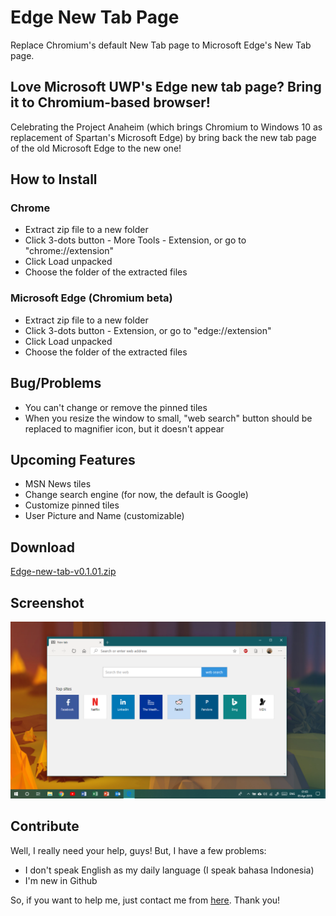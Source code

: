 # Edge New Tab Page
Replace Chromium's default New Tab page to Microsoft Edge's New Tab page.

## Love Microsoft UWP's Edge new tab page? Bring it to Chromium-based browser!
Celebrating the Project Anaheim (which brings Chromium to Windows 10 as replacement of Spartan's Microsoft Edge) by bring back the new tab page of the old Microsoft Edge to the new one!

## How to Install
### Chrome
* Extract zip file to a new folder
* Click 3-dots button - More Tools - Extension, or go to "chrome://extension"
* Click Load unpacked
* Choose the folder of the extracted files

### Microsoft Edge (Chromium beta)
* Extract zip file to a new folder
* Click 3-dots button - Extension, or go to "edge://extension"
* Click Load unpacked
* Choose the folder of the extracted files

## Bug/Problems
* You can't change or remove the pinned tiles
* When you resize the window to small, "web search" button should be replaced to magnifier icon, but it doesn't appear

## Upcoming Features
* MSN News tiles
* Change search engine (for now, the default is Google)
* Customize pinned tiles
* User Picture and Name (customizable)

## Download
<a href="https://github.com/jordanapit/Edge-New-Tab/blob/master/Edge-new-tab-v0.1.01.zip?raw=true">Edge-new-tab-v0.1.01.zip</a>

## Screenshot
![screenshot](images/newtab_preview.png)

## Contribute
Well, I really need your help, guys! But, I have a few problems:
* I don't speak English as my daily language (I speak bahasa Indonesia)
* I'm new in Github

So, if you want to help me, just contact me from <a href="https://api.whatsapp.com/send?phone=6281280661992">here</a>. Thank you!
